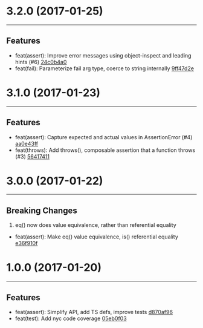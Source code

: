 # 3.2.0 (2017-01-25)
---

## Features

- feat(assert): Improve error messages using object-inspect and leading hints (#6) [24c0b4a0](/commits/24c0b4a0b58e70dc1313524064da817176026b3d)
- feat(fail): Parameterize fail arg type, coerce to string internally [9ff47d2e](/commits/9ff47d2e5e975cf0181dfda6a2a498a29ad780ff)

# 3.1.0 (2017-01-23)
---

## Features

- feat(assert): Capture expected and actual values in AssertionError (#4) [aa0e43ff](/commits/aa0e43ffc17ecbeb7847e491722b83df66e8f951)
- feat(throws): Add throws(), composable assertion that a function throws (#3) [56417411](/commits/5641741130e5a1b06bab17ed63ab15ff1909fe81)

# 3.0.0 (2017-01-22)
---

## Breaking Changes

1. eq() now does value equivalence, rather than referential equality
  - feat(assert): Make eq() value equivalence, is() referential equality [e36f910f](/commits/e36f910fcb1572171e86cb4d85ca51764e186af7)

# 1.0.0 (2017-01-20)
---

## Features

- feat(assert): Simplify API, add TS defs, improve tests [d870af96](/commits/d870af96472700d220b1c7d453a36e40a8657118)
- feat(test): Add nyc code coverage [05eb0f03](/commits/05eb0f03d7fb79adc8e99367a4d11a288d8f5bdb)


